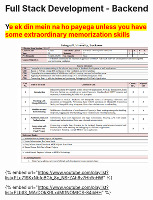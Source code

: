# Full Stack Development - Backend

## Y<mark style="color:red;">e ek din mein na ho payega unless you have some extraordinary memorization skills</mark>

<figure><img src=".gitbook/assets/image (4).png" alt=""><figcaption></figcaption></figure>

{% embed url="https://www.youtube.com/playlist?list=PLu71SKxNbfoBGh_8p_NS-ZAh6v7HhYqHW" %}

{% embed url="https://www.youtube.com/playlist?list=PLbtI3_MArDOkXRLxdMt1NOMtCS-84ibHH" %}
